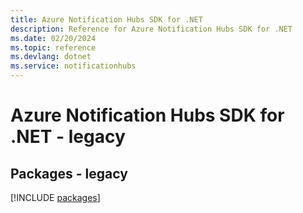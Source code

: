 ```yaml
---
title: Azure Notification Hubs SDK for .NET
description: Reference for Azure Notification Hubs SDK for .NET
ms.date: 02/20/2024
ms.topic: reference
ms.devlang: dotnet
ms.service: notificationhubs
---
```

# Azure Notification Hubs SDK for .NET - legacy
## Packages - legacy
[!INCLUDE [packages](notification-hubs-index.md)]
